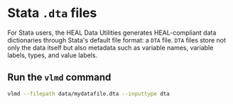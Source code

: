 # Stata `.dta` files

For Stata users, the HEAL Data Utilities generates HEAL-compliant data dictionaries through Stata's default file format: a `DTA` file. `DTA` files store not only the data itself but also metadata such as variable names, variable labels, types, and value labels.

<!-- ## Creating a well-annotated `dta` file

TO ADD -->

## Run the `vlmd` command
```bash
vlmd --filepath data/mydatafile.dta --inputtype dta
```